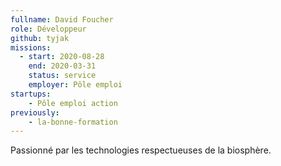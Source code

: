 ```yaml
---
fullname: David Foucher
role: Développeur
github: tyjak
missions:
  - start: 2020-08-28
    end: 2020-03-31
    status: service
    employer: Pôle emploi
startups:
    - Pôle emploi action
previously:
    - la-bonne-formation
---
```


Passionné par les technologies respectueuses de la biosphère.
